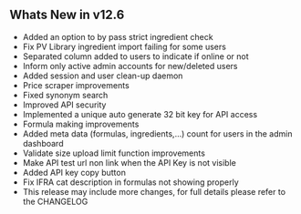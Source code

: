 Whats New in v12.6
--------------------------
- Added an option to by pass strict ingredient check
- Fix PV Library ingredient import failing for some users
- Separated column added to users to indicate if online or not
- Inform only active admin accounts for new/deleted users
- Added session and user clean-up daemon
- Price scraper improvements
- Fixed synonym search
- Improved API security
- Implemented a unique auto generate 32 bit key for API access
- Formula making improvements
- Added meta data (formulas, ingredients,...) count for users in the admin dashboard
- Validate size upload limit function improvements
- Make API test url non link when the API Key is not visible
- Added API key copy button
- Fix IFRA cat description in formulas not showing properly
- This release may include more changes, for full details please refer to the CHANGELOG
